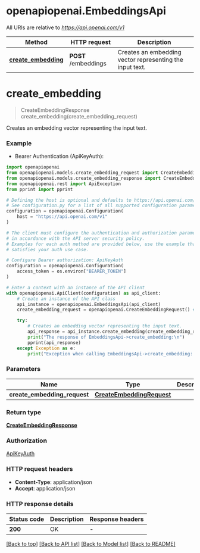 # openapiopenai.EmbeddingsApi

All URIs are relative to *https://api.openai.com/v1*

Method | HTTP request | Description
------------- | ------------- | -------------
[**create_embedding**](EmbeddingsApi.md#create_embedding) | **POST** /embeddings | Creates an embedding vector representing the input text.


# **create_embedding**
> CreateEmbeddingResponse create_embedding(create_embedding_request)

Creates an embedding vector representing the input text.

### Example

* Bearer Authentication (ApiKeyAuth):

```python
import openapiopenai
from openapiopenai.models.create_embedding_request import CreateEmbeddingRequest
from openapiopenai.models.create_embedding_response import CreateEmbeddingResponse
from openapiopenai.rest import ApiException
from pprint import pprint

# Defining the host is optional and defaults to https://api.openai.com/v1
# See configuration.py for a list of all supported configuration parameters.
configuration = openapiopenai.Configuration(
    host = "https://api.openai.com/v1"
)

# The client must configure the authentication and authorization parameters
# in accordance with the API server security policy.
# Examples for each auth method are provided below, use the example that
# satisfies your auth use case.

# Configure Bearer authorization: ApiKeyAuth
configuration = openapiopenai.Configuration(
    access_token = os.environ["BEARER_TOKEN"]
)

# Enter a context with an instance of the API client
with openapiopenai.ApiClient(configuration) as api_client:
    # Create an instance of the API class
    api_instance = openapiopenai.EmbeddingsApi(api_client)
    create_embedding_request = openapiopenai.CreateEmbeddingRequest() # CreateEmbeddingRequest | 

    try:
        # Creates an embedding vector representing the input text.
        api_response = api_instance.create_embedding(create_embedding_request)
        print("The response of EmbeddingsApi->create_embedding:\n")
        pprint(api_response)
    except Exception as e:
        print("Exception when calling EmbeddingsApi->create_embedding: %s\n" % e)
```



### Parameters


Name | Type | Description  | Notes
------------- | ------------- | ------------- | -------------
 **create_embedding_request** | [**CreateEmbeddingRequest**](CreateEmbeddingRequest.md)|  | 

### Return type

[**CreateEmbeddingResponse**](CreateEmbeddingResponse.md)

### Authorization

[ApiKeyAuth](../README.md#ApiKeyAuth)

### HTTP request headers

 - **Content-Type**: application/json
 - **Accept**: application/json

### HTTP response details

| Status code | Description | Response headers |
|-------------|-------------|------------------|
**200** | OK |  -  |

[[Back to top]](#) [[Back to API list]](../README.md#documentation-for-api-endpoints) [[Back to Model list]](../README.md#documentation-for-models) [[Back to README]](../README.md)

